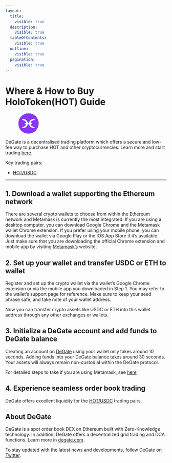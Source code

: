 ```yaml
---
layout:
  title:
    visible: true
  description:
    visible: true
  tableOfContents:
    visible: true
  outline:
    visible: true
  pagination:
    visible: true
---
```


# Where & How to Buy HoloToken(HOT) Guide

<figure><img src="../.gitbook/assets/hot_0x6c6ee5e31d828de241282b9606c8e98ea48526e21711367512549.jpg" alt="HOT" width="64" style="border-radius: 50%;"><figcaption></figcaption></figure>

DeGate is a decentralised trading platform which offers a secure and low-fee way to purchase HOT and other cryptocurrencies. Learn more and start trading [here](https://app.degate.com/trade/USDC/0x6c6ee5e31d828de241282b9606c8e98ea48526e2?utm_source=howtobuy).&#x20;

Key trading pairs:

* [HOT/USDC](https://app.degate.com/trade/USDC/0x6c6ee5e31d828de241282b9606c8e98ea48526e2?utm_source=howtobuy)

***

## 1. Download a wallet supporting the Ethereum network

There are several crypto wallets to choose from within the Ethereum network and Metamask is currently the most integrated. If you are using a desktop computer, you can download Google Chrome and the Metamask wallet Chrome extension. If you prefer using your mobile phone, you can download the wallet via Google Play or the iOS App Store if it’s available. Just make sure that you are downloading the official Chrome extension and mobile app by visiting [Metamask’s](https://metamask.io/) website.

## 2. Set up your wallet and transfer USDC or ETH to wallet

Register and set up the crypto wallet via the wallet’s Google Chrome extension or via the mobile app you downloaded in Step 1. You may refer to the wallet’s support page for reference. Make sure to keep your seed phrase safe, and take note of your wallet address.&#x20;

Now you can transfer crypto assets like USDC or ETH into this wallet address through any other exchanges or wallets.

## 3. Initialize a DeGate account and add funds to DeGate balance

Creating an account on [DeGate](https://app.degate.com/?utm_source=HOT_howtobuy) using your wallet only takes around 10 seconds. Adding funds into your DeGate balance takes around 30 seconds. Your assets will always remain non-custodial within the DeGate protocol.

For detailed steps to take if you are using Metamask, see [here](https://docs.degate.com/v/product_en/main-features/wallet-connectivity/metamask)

## 4. Experience seamless order book trading

DeGate offers excellent liquidity for the [HOT/USDC](https://app.degate.com/trade/USDC/0x6c6ee5e31d828de241282b9606c8e98ea48526e2?utm_source=howtobuy) trading pairs.&#x20;

## About DeGate

DeGate is a spot order book DEX on Ethereum built with Zero-Knowledge technology. In addition, DeGate offers a decentralized grid trading and DCA functions. Learn more in [degate.com](https://degate.com/?utm_source=HOT_howtobuy).

To stay updated with the latest news and developments, follow DeGate on [Twitter](https://twitter.com/degatedex).
